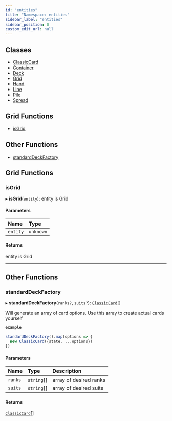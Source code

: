 ```yaml
---
id: "entities"
title: "Namespace: entities"
sidebar_label: "entities"
sidebar_position: 0
custom_edit_url: null
---
```


## Classes

- [ClassicCard](../classes/entities.ClassicCard.md)
- [Container](../classes/entities.Container.md)
- [Deck](../classes/entities.Deck.md)
- [Grid](../classes/entities.Grid.md)
- [Hand](../classes/entities.Hand.md)
- [Line](../classes/entities.Line.md)
- [Pile](../classes/entities.Pile.md)
- [Spread](../classes/entities.Spread.md)

## Grid Functions

- [isGrid](entities.md#isgrid)

## Other Functions

- [standardDeckFactory](entities.md#standarddeckfactory)

## Grid Functions

### isGrid

▸ **isGrid**(`entity`): entity is Grid

#### Parameters

| Name | Type |
| :------ | :------ |
| `entity` | `unknown` |

#### Returns

entity is Grid

___

## Other Functions

### standardDeckFactory

▸ **standardDeckFactory**(`ranks?`, `suits?`): [`ClassicCard`](../classes/entities.ClassicCard.md)[]

Will generate an array of card options.
Use this array to create actual cards yourself

**`example`**
```ts
standardDeckFactory().map(options => {
  new ClassicCard({state, ...options})
})
```

#### Parameters

| Name | Type | Description |
| :------ | :------ | :------ |
| `ranks` | `string`[] | array of desired ranks |
| `suits` | `string`[] | array of desired suits |

#### Returns

[`ClassicCard`](../classes/entities.ClassicCard.md)[]
